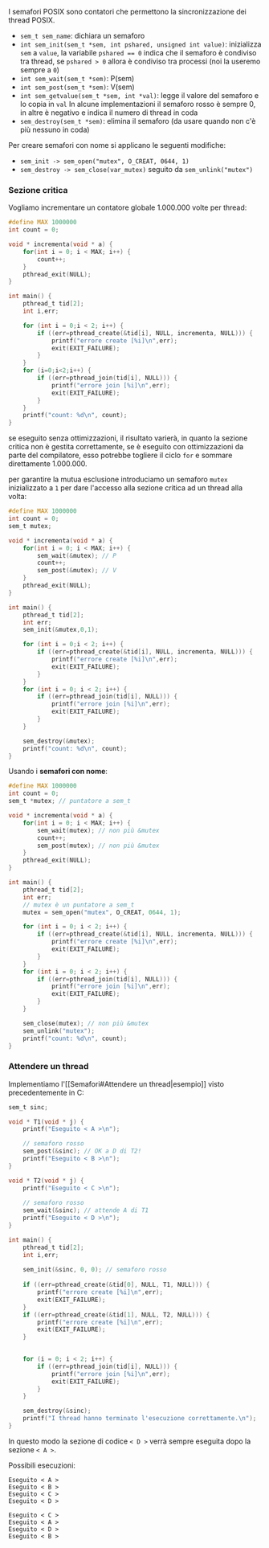 I semafori POSIX sono contatori che permettono la sincronizzazione dei thread POSIX.

- `sem_t sem_name`: dichiara un semaforo
- `int sem_init(sem_t *sem, int pshared, unsigned int value)`: inizializza `sem` a `value`, la variabile `pshared == 0` indica che il semaforo è condiviso tra thread, se `pshared > 0` allora è condiviso tra processi (noi la useremo sempre a `0`)
- `int sem_wait(sem_t *sem)`: P(sem)
- `int sem_post(sem_t *sem)`: V(sem)
- `int sem_getvalue(sem_t *sem, int *val)`: legge il valore del semaforo e lo copia in `val`
	In alcune implementazioni il semaforo rosso è sempre $0$, in altre è negativo e indica il numero di thread in coda
- `sem_destroy(sem_t *sem)`: elimina il semaforo (da usare quando non c'è più nessuno in coda)

Per creare semafori con nome si applicano le seguenti modifiche:
- `sem_init -> sem_open("mutex", O_CREAT, 0644, 1)`
- `sem_destroy -> sem_close(var_mutex)` seguito da `sem_unlink("mutex")`

### Sezione critica
Vogliamo incrementare un contatore globale $1.000.000$ volte per thread:
```c
#define MAX 1000000
int count = 0;

void * incrementa(void * a) {
    for(int i = 0; i < MAX; i++) {
        count++;
    }
    pthread_exit(NULL);
}

int main() {
    pthread_t tid[2];
    int i,err;

    for (int i = 0;i < 2; i++) {
        if ((err=pthread_create(&tid[i], NULL, incrementa, NULL))) {
            printf("errore create [%i]\n",err);
            exit(EXIT_FAILURE);
        }
    }
    for (i=0;i<2;i++) {
        if ((err=pthread_join(tid[i], NULL))) {
            printf("errore join [%i]\n",err);
            exit(EXIT_FAILURE);
        }
    }
    printf("count: %d\n", count);
}
```

se eseguito senza ottimizzazioni, il risultato varierà, in quanto la sezione critica non è gestita correttamente, se è eseguito con ottimizzazioni da parte del compilatore, esso potrebbe togliere il ciclo `for` e sommare direttamente $1.000.000$.

per garantire la mutua esclusione introduciamo un semaforo `mutex` inizializzato a `1` per dare l'accesso alla sezione critica ad un thread alla volta:
```c
#define MAX 1000000
int count = 0;
sem_t mutex;

void * incrementa(void * a) {
    for(int i = 0; i < MAX; i++) {
        sem_wait(&mutex); // P
        count++;
        sem_post(&mutex); // V
    }
    pthread_exit(NULL);
}

int main() {
    pthread_t tid[2];
    int err;
    sem_init(&mutex,0,1);

    for (int i = 0;i < 2; i++) {
        if ((err=pthread_create(&tid[i], NULL, incrementa, NULL))) {
            printf("errore create [%i]\n",err);
            exit(EXIT_FAILURE);
        }
    }
    for (int i = 0; i < 2; i++) {
        if ((err=pthread_join(tid[i], NULL))) {
            printf("errore join [%i]\n",err);
            exit(EXIT_FAILURE);
        }
    }

    sem_destroy(&mutex);
    printf("count: %d\n", count);
}
```

Usando i **semafori con nome**:
```c
#define MAX 1000000
int count = 0;
sem_t *mutex; // puntatore a sem_t

void * incrementa(void * a) {
    for(int i = 0; i < MAX; i++) {
        sem_wait(mutex); // non più &mutex
        count++;
        sem_post(mutex); // non più &mutex
    }
    pthread_exit(NULL);
}

int main() {
    pthread_t tid[2];
    int err;
    // mutex è un puntatore a sem_t
    mutex = sem_open("mutex", O_CREAT, 0644, 1);

    for (int i = 0; i < 2; i++) {
        if ((err=pthread_create(&tid[i], NULL, incrementa, NULL))) {
            printf("errore create [%i]\n",err);
            exit(EXIT_FAILURE);
        }
    }
    for (int i = 0; i < 2; i++) {
        if ((err=pthread_join(tid[i], NULL))) {
            printf("errore join [%i]\n",err);
            exit(EXIT_FAILURE);
        }
    }

    sem_close(mutex); // non più &mutex
    sem_unlink("mutex");
    printf("count: %d\n", count);
}
```


### Attendere un thread
Implementiamo l'[[Semafori#Attendere un thread|esempio]] visto precedentemente in C:
```c
sem_t sinc;

void * T1(void * j) {
    printf("Eseguito < A >\n");

    // semaforo rosso
    sem_post(&sinc); // OK a D di T2!
    printf("Eseguito < B >\n");
}

void * T2(void * j) {
    printf("Eseguito < C >\n");
	
    // semaforo rosso
    sem_wait(&sinc); // attende A di T1
    printf("Eseguito < D >\n");
}

int main() {
    pthread_t tid[2];
    int i,err;
	
    sem_init(&sinc, 0, 0); // semaforo rosso
	
    if ((err=pthread_create(&tid[0], NULL, T1, NULL))) {
		printf("errore create [%i]\n",err);
		exit(EXIT_FAILURE);
    }
    if ((err=pthread_create(&tid[1], NULL, T2, NULL))) {
		printf("errore create [%i]\n",err);
		exit(EXIT_FAILURE);
    }
	

    for (i = 0; i < 2; i++) {
        if ((err=pthread_join(tid[i], NULL))) {
            printf("errore join [%i]\n",err);
            exit(EXIT_FAILURE);
        }
    }

    sem_destroy(&sinc);
    printf("I thread hanno terminato l'esecuzione correttamente.\n");
}
```

In questo modo la sezione di codice `< D >` verrà sempre eseguita dopo la sezione `< A >`.

Possibili esecuzioni:
```
Eseguito < A >
Eseguito < B >
Eseguito < C >
Eseguito < D >

Eseguito < C >
Eseguito < A >
Eseguito < D >
Eseguito < B >
```

